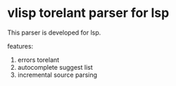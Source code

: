 # vlisp torelant parser for lsp

This parser is developed for lsp.

features:

1. errors torelant
2. autocomplete suggest list
3. incremental source parsing

